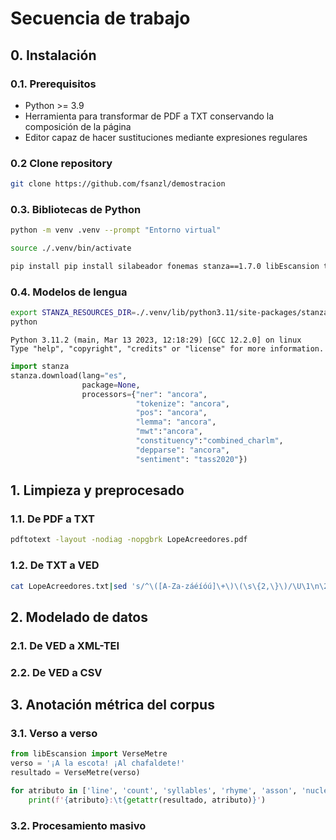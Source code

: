 # Secuencia de trabajo

## 0. Instalación

### 0.1. Prerequisitos

- Python >= 3.9
- Herramienta para transformar de PDF a TXT conservando la composición de la página
- Editor capaz de hacer sustituciones mediante expresiones regulares

### 0.2 Clone repository


```bash
git clone https://github.com/fsanzl/demostracion
```

### 0.3. Bibliotecas de Python

```bash
python -m venv .venv --prompt "Entorno virtual"
```

```bash
source ./.venv/bin/activate
```

```bash
pip install pip install silabeador fonemas stanza==1.7.0 libEscansion txt2tei
```

### 0.4. Modelos de lengua

```bash
export STANZA_RESOURCES_DIR=./.venv/lib/python3.11/site-packages/stanza/resources
python
```

```
Python 3.11.2 (main, Mar 13 2023, 12:18:29) [GCC 12.2.0] on linux
Type "help", "copyright", "credits" or "license" for more information.
```

```python
import stanza
stanza.download(lang="es",
                package=None,
                processors={"ner": "ancora",
                            "tokenize": "ancora",
                            "pos": "ancora",
                            "lemma": "ancora",
                            "mwt":"ancora",
                            "constituency":"combined_charlm",
                            "depparse": "ancora",
                            "sentiment": "tass2020"}) 
```

## 1. Limpieza y preprocesado

### 1.1. De PDF a TXT

```bash
pdftotext -layout -nodiag -nopgbrk LopeAcreedores.pdf
```

### 1.2. De TXT a VED

```bash
cat LopeAcreedores.txt|sed 's/^\([A-Za-záéíóú]\+\)\(\s\{2,\}\)/\U\1\n\2/g'
```

## 2. Modelado de datos

### 2.1. De VED a XML-TEI

### 2.2. De VED a CSV

## 3. Anotación métrica del corpus

### 3.1. Verso a verso

```python
from libEscansion import VerseMetre
verso = '¡A la escota! ¡Al chafaldete!'
resultado = VerseMetre(verso)
```

```python
for atributo in ['line', 'count', 'syllables', 'rhyme', 'asson', 'nuclei', 'rhythm']:
    print(f'{atributo}:\t{getattr(resultado, atributo)}')
```

### 3.2. Procesamiento masivo


